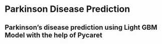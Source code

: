 # Parkinson Disease Prediction
## Parkinson’s disease prediction using Light GBM Model with the help of Pycaret
